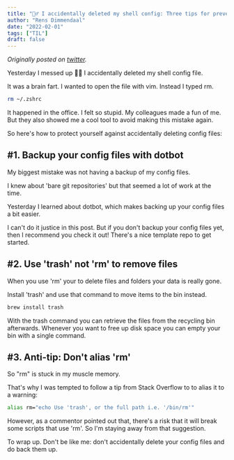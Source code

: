 ```yaml
---
title: "🤦‍♂️ I accidentally deleted my shell config: Three tips for preventing it happening again"
author: "Rens Dimmendaal"
date: "2022-02-01"
tags: ["TIL"]
draft: false
---
```


*Originally posted on [twitter](https://x.com/R_Dimm/status/1484888366495711232).*

Yesterday I messed up 🤦‍♂️ I accidentally deleted my shell config file.

It was a brain fart. I wanted to open the file with vim. Instead I typed rm.

```bash
rm ~/.zshrc
```

It happened in the office. I felt so stupid. My colleagues made a fun of me. But they also showed me a cool tool to avoid making this mistake again.

So here's how to protect yourself against accidentally deleting config files:

## #1. Backup your config files with dotbot

My biggest mistake was not having a backup of my config files.

I knew about 'bare git repositories' but that seemed a lot of work at the time.

Yesterday I learned about dotbot, which makes backing up your config files a bit easier.

I can't do it justice in this post. But if you don't backup your config files yet, then I recommend you check it out! There's a nice template repo to get started.

## #2. Use 'trash' not 'rm' to remove files

When you use 'rm' your to delete files and folders your data is really gone.

Install 'trash' and use that command to move items to the bin instead.

```bash
brew install trash
```

With the trash command you can retrieve the files from the recycling bin afterwards. Whenever you want to free up disk space you can empty your bin with a single command.

## #3. Anti-tip: Don't alias 'rm'

So "rm" is stuck in my muscle memory.

That's why I was tempted to follow a tip from Stack Overflow to to alias it to a warning:

```bash
alias rm="echo Use 'trash', or the full path i.e. '/bin/rm'"
```

However, as a commentor pointed out that, there's a risk that it will break some scripts that use 'rm'. So I'm staying away from that suggestion.

To wrap up. Don't be like me: don't accidentally delete your config files and do back them up. 